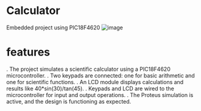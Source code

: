 # Calculator
Embedded project using PIC18F4620
![image](https://github.com/user-attachments/assets/b5a53ec5-103a-4904-a178-2d8b9c1fee7d)

# features 
. The project simulates a scientific calculator using a PIC18F4620 microcontroller.
. Two keypads are connected: one for basic arithmetic and one for scientific functions.
. An LCD module displays calculations and results like 40*sin(30)/tan(45).
. Keypads and LCD are wired to the microcontroller for input and output operations.
. The Proteus simulation is active, and the design is functioning as expected.

